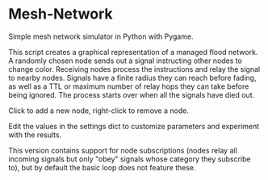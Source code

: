 # Mesh-Network
Simple mesh network simulator in Python with Pygame.

This script creates a graphical representation of a managed flood network. A randomly chosen node sends out a signal instructing other nodes to change color. Receiving nodes process the instructions and relay the signal to nearby nodes. Signals have a finite radius they can reach before fading, as well as a TTL or maximum number of relay hops they can take before being ignored. The process starts over when all the signals have died out. 

Click to add a new node, right-click to remove a node.

Edit the values in the settings dict to customize parameters and experiment with the results.

This version contains support for node subscriptions (nodes relay all incoming signals but only "obey" signals whose category they subscribe to), but by default the basic loop does not feature these.

